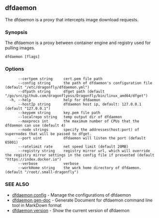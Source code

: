 ## dfdaemon

The dfdaemon is a proxy that intercepts image download requests.

### Synopsis

The dfdaemon is a proxy between container engine and registry used for pulling images.

```
dfdaemon [flags]
```

### Options

```
      --certpem string     cert.pem file path
      --config string      the path of dfdaemon's configuration file (default "/etc/dragonfly/dfdaemon.yml")
      --dfpath string      dfget path (default "/go/src/github.com/dragonflyoss/Dragonfly/bin/linux_amd64/dfget")
  -h, --help               help for dfdaemon
      --hostIp string      dfdaemon host ip, default: 127.0.0.1 (default "127.0.0.1")
      --keypem string      key.pem file path
      --localrepo string   temp output dir of dfdaemon
      --maxprocs int       the maximum number of CPUs that the dfdaemon can use (default 4)
      --node strings       specify the addresses(host:port) of supernodes that will be passed to dfget.
      --port uint          dfdaemon will listen the port (default 65001)
      --ratelimit rate     net speed limit (default 20MB)
      --registry string    registry mirror url, which will override the registry mirror settings in the config file if presented (default "https://index.docker.io")
      --verbose            verbose
      --workHome string    the work home directory of dfdaemon. (default "/root/.small-dragonfly")
```

### SEE ALSO

* [dfdaemon config](dfdaemon_config.md)	 - Manage the configurations of dfdaemon
* [dfdaemon gen-doc](dfdaemon_gen-doc.md)	 - Generate Document for dfdaemon command line tool in MarkDown format
* [dfdaemon version](dfdaemon_version.md)	 - Show the current version of dfdaemon

